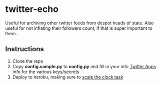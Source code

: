 # twitter-echo
Useful for archiving other twitter feeds from despot heads of state.  Also useful for not inflating their followers count, if that is super important to them.

## Instructions
1. Clone the repo
2. Copy **config.sample.py** to **config.py** and fill in your info [Twitter Apps](https://apps.twitter.com/) info for the various keys/secrets
3. Deploy to heroku, making sure to [scale the clock task](https://devcenter.heroku.com/articles/clock-processes-python)
